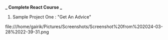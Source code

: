 **_ Complete React Course _**

1. Sample Project One : "Get An Advice"

file:///home/gairik/Pictures/Screenshots/Screenshot%20from%202024-03-28%2022-39-31.png
